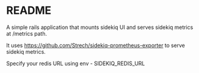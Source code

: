 # README

A simple rails application that mounts sidekiq UI and serves sidekiq metrics at /metrics path.

It uses https://github.com/Strech/sidekiq-prometheus-exporter to serve sidekiq metrics.

Specify your redis URL using env - SIDEKIQ_REDIS_URL


